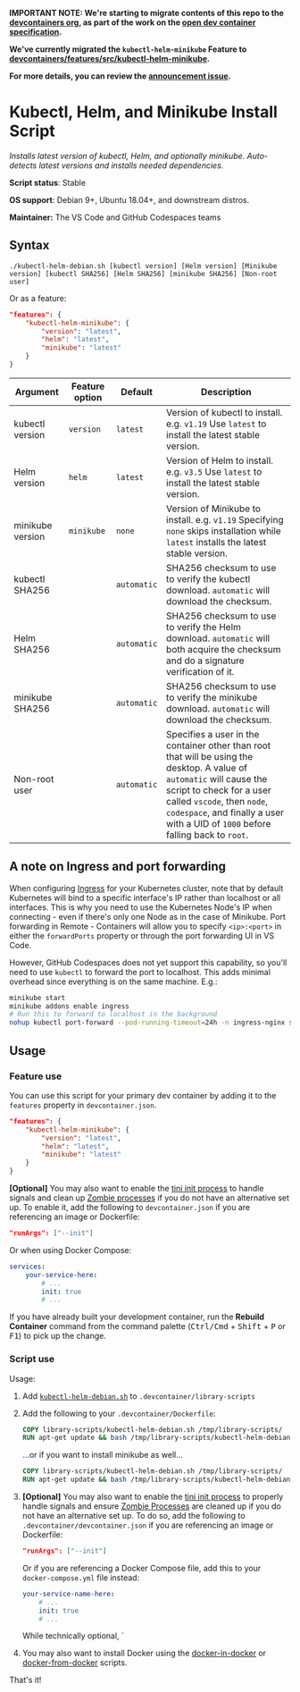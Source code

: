 **IMPORTANT NOTE: We're starting to migrate contents of this repo to the
[devcontainers org](https://github.com/devcontainers), as part of the work on
the [open dev container specification](https://containers.dev).**

**We've currently migrated the `kubectl-helm-minikube` Feature to
[devcontainers/features/src/kubectl-helm-minikube](https://github.com/devcontainers/features/tree/main/src/kubectl-helm-minikube).**

**For more details, you can review the
[announcement issue](https://github.com/microsoft/vscode-dev-containers/issues/1589).**

# Kubectl, Helm, and Minikube Install Script

_Installs latest version of kubectl, Helm, and optionally minikube. Auto-detects
latest versions and installs needed dependencies._

**Script status**: Stable

**OS support**: Debian 9+, Ubuntu 18.04+, and downstream distros.

**Maintainer:** The VS Code and GitHub Codespaces teams

## Syntax

```text
./kubectl-helm-debian.sh [kubectl version] [Helm version] [Minikube version] [kubectl SHA256] [Helm SHA256] [minikube SHA256] [Non-root user]
```

Or as a feature:

```json
"features": {
    "kubectl-helm-minikube": {
        "version": "latest",
        "helm": "latest",
        "minikube": "latest"
    }
}
```

| Argument         | Feature option | Default     | Description                                                                                                                                                                                                                                                          |
| ---------------- | -------------- | ----------- | -------------------------------------------------------------------------------------------------------------------------------------------------------------------------------------------------------------------------------------------------------------------- |
| kubectl version  | `version`      | `latest`    | Version of kubectl to install. e.g. `v1.19` Use `latest` to install the latest stable version.                                                                                                                                                                       |
| Helm version     | `helm`         | `latest`    | Version of Helm to install. e.g. `v3.5` Use `latest` to install the latest stable version.                                                                                                                                                                           |
| minikube version | `minikube`     | `none`      | Version of Minikube to install. e.g. `v1.19` Specifying `none` skips installation while `latest` installs the latest stable version.                                                                                                                                 |
| kubectl SHA256   |                | `automatic` | SHA256 checksum to use to verify the kubectl download. `automatic` will download the checksum.                                                                                                                                                                       |
| Helm SHA256      |                | `automatic` | SHA256 checksum to use to verify the Helm download. `automatic` will both acquire the checksum and do a signature verification of it.                                                                                                                                |
| minikube SHA256  |                | `automatic` | SHA256 checksum to use to verify the minikube download. `automatic` will download the checksum.                                                                                                                                                                      |
| Non-root user    |                | `automatic` | Specifies a user in the container other than root that will be using the desktop. A value of `automatic` will cause the script to check for a user called `vscode`, then `node`, `codespace`, and finally a user with a UID of `1000` before falling back to `root`. |

## A note on Ingress and port forwarding

When configuring
[Ingress](https://kubernetes.io/docs/concepts/services-networking/ingress/) for
your Kubernetes cluster, note that by default Kubernetes will bind to a specific
interface's IP rather than localhost or all interfaces. This is why you need to
use the Kubernetes Node's IP when connecting - even if there's only one Node as
in the case of Minikube. Port forwarding in Remote - Containers will allow you
to specify `<ip>:<port>` in either the `forwardPorts` property or through the
port forwarding UI in VS Code.

However, GitHub Codespaces does not yet support this capability, so you'll need
to use `kubectl` to forward the port to localhost. This adds minimal overhead
since everything is on the same machine. E.g.:

```bash
minikube start
minikube addons enable ingress
# Run this to forward to localhost in the background
nohup kubectl port-forward --pod-running-timeout=24h -n ingress-nginx service/ingress-nginx-controller :80 &
```

## Usage

### Feature use

You can use this script for your primary dev container by adding it to the
`features` property in `devcontainer.json`.

```json
"features": {
    "kubectl-helm-minikube": {
        "version": "latest",
        "helm": "latest",
        "minikube": "latest"
    }
}
```

**[Optional]** You may also want to enable the
[tini init process](https://docs.docker.com/engine/reference/run/#specify-an-init-process)
to handle signals and clean up
[Zombie processes](https://en.wikipedia.org/wiki/Zombie_process) if you do not
have an alternative set up. To enable it, add the following to
`devcontainer.json` if you are referencing an image or Dockerfile:

```json
"runArgs": ["--init"]
```

Or when using Docker Compose:

```yaml
services:
    your-service-here:
        # ...
        init: true
        # ...
```

If you have already built your development container, run the **Rebuild
Container** command from the command palette (<kbd>Ctrl/Cmd</kbd> +
<kbd>Shift</kbd> + <kbd>P</kbd> or <kbd>F1</kbd>) to pick up the change.

### Script use

Usage:

1. Add [`kubectl-helm-debian.sh`](../kubectl-helm-debian.sh) to
   `.devcontainer/library-scripts`

2. Add the following to your `.devcontainer/Dockerfile`:

    ```Dockerfile
    COPY library-scripts/kubectl-helm-debian.sh /tmp/library-scripts/
    RUN apt-get update && bash /tmp/library-scripts/kubectl-helm-debian.sh
    ```

    ...or if you want to install minikube as well...

    ```Dockerfile
    COPY library-scripts/kubectl-helm-debian.sh /tmp/library-scripts/
    RUN apt-get update && bash /tmp/library-scripts/kubectl-helm-debian.sh latest latest latest
    ```

3. **[Optional]** You may also want to enable the
   [tini init process](https://docs.docker.com/engine/reference/run/#specify-an-init-process)
   to properly handle signals and ensure
   [Zombie Processes](https://en.wikipedia.org/wiki/Zombie_process) are cleaned
   up if you do not have an alternative set up. To do so, add the following to
   `.devcontainer/devcontainer.json` if you are referencing an image or
   Dockerfile:

    ```json
    "runArgs": ["--init"]
    ```

    Or if you are referencing a Docker Compose file, add this to your
    `docker-compose.yml` file instead:

    ```yaml
    your-service-name-here:
        # ...
        init: true
        # ...
    ```

    While technically optional, `

4. You may also want to install Docker using the
   [docker-in-docker](docker-in-docker.md) or [docker-from-docker](docker.md)
   scripts.

That's it!
